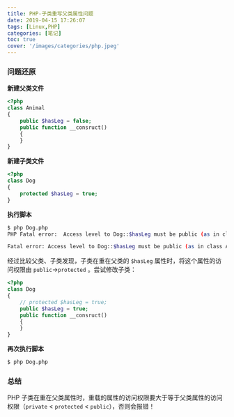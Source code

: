 ```yaml
---
title: PHP-子类重写父类属性问题
date: 2019-04-15 17:26:07
tags: [Linux,PHP]
categories: [笔记]
toc: true
cover: '/images/categories/php.jpeg'
---
```


### 问题还原

**新建父类文件**

```php
<?php
class Animal
{
	public $hasLeg = false;
    public function __consruct()
    {
    }
}
```

**新建子类文件**

```php
<?php
class Dog
{
    protected $hasLeg = true;
}
```

**执行脚本**

```bash
$ php Dog.php
PHP Fatal error:  Access level to Dog::$hasLeg must be public (as in class Animal) in /www/code/html/test/Dog.php on line 4

Fatal error: Access level to Dog::$hasLeg must be public (as in class Animal) in /www/code/html/test/Dog.php on line 4
```

经过比较父类、子类发现，子类在重在父类的 `$hasLeg` 属性时，将这个属性的访问权限由 `public`→`protected` 。尝试修改子类：

```php
<?php
class Dog
{
    // protected $hasLeg = true;
    public $hasLeg = true;
    public function __consruct()
    {
    }
}
```

**再次执行脚本**

```bash
$ php Dog.php

```

### 总结

PHP 子类在重在父类属性时，重载的属性的访问权限要大于等于父类属性的访问权限（`private` < `protected` < `public`），否则会报错！